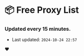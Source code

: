 # :package: Free Proxy List
### Updated every 15 minutes.

- Last updated: `2024-10-24 22:57`

:heart:
